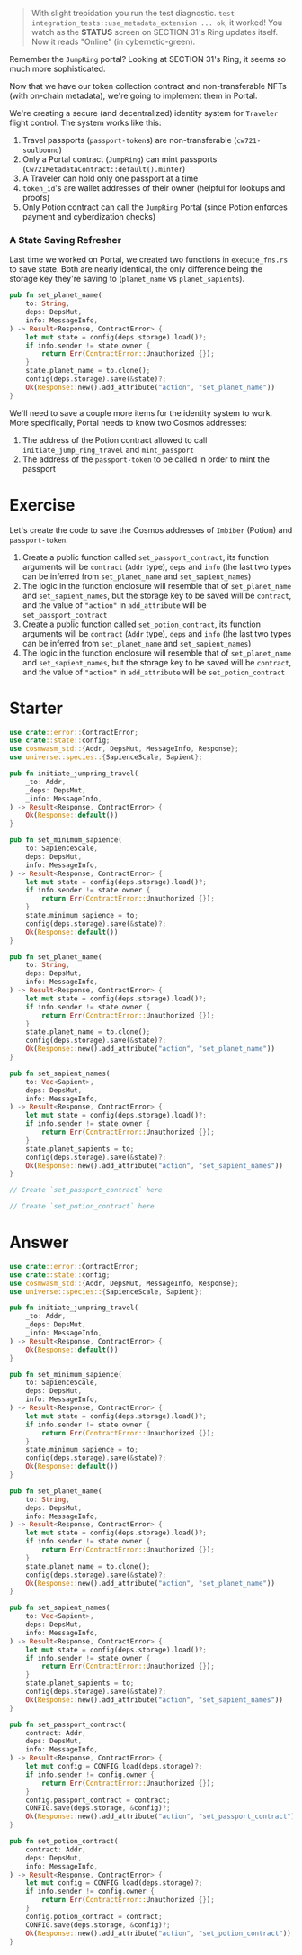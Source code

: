 <!---
Course: 2
Lesson: 4
Exercise: 1

Title: Preparing Portal to Become the Minter Part 1
Filename: execute_fns.rs
-->

> With slight trepidation you run the test diagnostic. `test integration_tests::use_metadata_extension ... ok`, it worked! You watch as the **STATUS** screen on SECTION 31's Ring updates itself. Now it reads "Online" (in cybernetic-green).

Remember the `JumpRing` portal? Looking at SECTION 31's Ring, it seems so much more sophisticated.

Now that we have our token collection contract and non-transferable NFTs (with on-chain metadata), we're going to implement them in Portal. 

We're creating a secure (and decentralized) identity system for `Traveler` flight control. The system works like this:

1. Travel passports (`passport-token`s) are non-transferable (`cw721-soulbound`)
2. Only a Portal contract (`JumpRing`) can mint passports (`Cw721MetadataContract::default().minter`)
3. A Traveler can hold only one passport at a time
4. `token_id`'s are wallet addresses of their owner (helpful for lookups and proofs)
5. Only Potion contract can call the `JumpRing` Portal (since Potion enforces payment and cyberdization checks)

### A State Saving Refresher

Last time we worked on Portal, we created two functions in `execute_fns.rs` to save state. Both are nearly identical, the only difference being the storage key they're saving to (`planet_name` vs `planet_sapients`).

```rs
pub fn set_planet_name(
    to: String,
    deps: DepsMut,
    info: MessageInfo,
) -> Result<Response, ContractError> {
    let mut state = config(deps.storage).load()?;
    if info.sender != state.owner {
        return Err(ContractError::Unauthorized {});
    }
    state.planet_name = to.clone();
    config(deps.storage).save(&state)?;
    Ok(Response::new().add_attribute("action", "set_planet_name"))
}
```

We'll need to save a couple more items for the identity system to work. More specifically, Portal needs to know two Cosmos addresses: 

1. The address of the Potion contract allowed to call `initiate_jump_ring_travel` and `mint_passport`
2. The address of the `passport-token` to be called in order to mint the passport

# Exercise

Let's create the code to save the Cosmos addresses of `Imbiber` (Potion) and `passport-token`.

1. Create a public function called `set_passport_contract`, its function arguments will be `contract` (`Addr` type), `deps` and `info` (the last two types can be inferred from `set_planet_name` and `set_sapient_names`)
2. The logic in the function enclosure will resemble that of `set_planet_name` and `set_sapient_names`, but the storage key to be saved will be `contract`, and the value of `"action"` in `add_attribute` will be `set_passport_contract`
3. Create a public function called `set_potion_contract`, its function arguments will be `contract` (`Addr` type), `deps` and `info` (the last two types can be inferred from `set_planet_name` and `set_sapient_names`)
4. The logic in the function enclosure will resemble that of `set_planet_name` and `set_sapient_names`, but the storage key to be saved will be `contract`, and the value of `"action"` in `add_attribute` will be `set_potion_contract`

# Starter

```rs
use crate::error::ContractError;
use crate::state::config;
use cosmwasm_std::{Addr, DepsMut, MessageInfo, Response};
use universe::species::{SapienceScale, Sapient};

pub fn initiate_jumpring_travel(
    _to: Addr,
    _deps: DepsMut,
    _info: MessageInfo,
) -> Result<Response, ContractError> {
    Ok(Response::default())
}

pub fn set_minimum_sapience(
    to: SapienceScale,
    deps: DepsMut,
    info: MessageInfo,
) -> Result<Response, ContractError> {
    let mut state = config(deps.storage).load()?;
    if info.sender != state.owner {
        return Err(ContractError::Unauthorized {});
    }
    state.minimum_sapience = to;
    config(deps.storage).save(&state)?;
    Ok(Response::default())
}

pub fn set_planet_name(
    to: String,
    deps: DepsMut,
    info: MessageInfo,
) -> Result<Response, ContractError> {
    let mut state = config(deps.storage).load()?;
    if info.sender != state.owner {
        return Err(ContractError::Unauthorized {});
    }
    state.planet_name = to.clone();
    config(deps.storage).save(&state)?;
    Ok(Response::new().add_attribute("action", "set_planet_name"))
}

pub fn set_sapient_names(
    to: Vec<Sapient>,
    deps: DepsMut,
    info: MessageInfo,
) -> Result<Response, ContractError> {
    let mut state = config(deps.storage).load()?;
    if info.sender != state.owner {
        return Err(ContractError::Unauthorized {});
    }
    state.planet_sapients = to;
    config(deps.storage).save(&state)?;
    Ok(Response::new().add_attribute("action", "set_sapient_names"))
}

// Create `set_passport_contract` here

// Create `set_potion_contract` here
```

# Answer

```rs
use crate::error::ContractError;
use crate::state::config;
use cosmwasm_std::{Addr, DepsMut, MessageInfo, Response};
use universe::species::{SapienceScale, Sapient};

pub fn initiate_jumpring_travel(
    _to: Addr,
    _deps: DepsMut,
    _info: MessageInfo,
) -> Result<Response, ContractError> {
    Ok(Response::default())
}

pub fn set_minimum_sapience(
    to: SapienceScale,
    deps: DepsMut,
    info: MessageInfo,
) -> Result<Response, ContractError> {
    let mut state = config(deps.storage).load()?;
    if info.sender != state.owner {
        return Err(ContractError::Unauthorized {});
    }
    state.minimum_sapience = to;
    config(deps.storage).save(&state)?;
    Ok(Response::default())
}

pub fn set_planet_name(
    to: String,
    deps: DepsMut,
    info: MessageInfo,
) -> Result<Response, ContractError> {
    let mut state = config(deps.storage).load()?;
    if info.sender != state.owner {
        return Err(ContractError::Unauthorized {});
    }
    state.planet_name = to.clone();
    config(deps.storage).save(&state)?;
    Ok(Response::new().add_attribute("action", "set_planet_name"))
}

pub fn set_sapient_names(
    to: Vec<Sapient>,
    deps: DepsMut,
    info: MessageInfo,
) -> Result<Response, ContractError> {
    let mut state = config(deps.storage).load()?;
    if info.sender != state.owner {
        return Err(ContractError::Unauthorized {});
    }
    state.planet_sapients = to;
    config(deps.storage).save(&state)?;
    Ok(Response::new().add_attribute("action", "set_sapient_names"))
}

pub fn set_passport_contract(
    contract: Addr,
    deps: DepsMut,
    info: MessageInfo,
) -> Result<Response, ContractError> {
    let mut config = CONFIG.load(deps.storage)?;
    if info.sender != config.owner {
        return Err(ContractError::Unauthorized {});
    }
    config.passport_contract = contract;
    CONFIG.save(deps.storage, &config)?;
    Ok(Response::new().add_attribute("action", "set_passport_contract"))
}

pub fn set_potion_contract(
    contract: Addr,
    deps: DepsMut,
    info: MessageInfo,
) -> Result<Response, ContractError> {
    let mut config = CONFIG.load(deps.storage)?;
    if info.sender != config.owner {
        return Err(ContractError::Unauthorized {});
    }
    config.potion_contract = contract;
    CONFIG.save(deps.storage, &config)?;
    Ok(Response::new().add_attribute("action", "set_potion_contract"))
}
```
